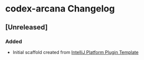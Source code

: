 <!-- Keep a Changelog guide -> https://keepachangelog.com -->

# codex-arcana Changelog

## [Unreleased]
### Added
- Initial scaffold created from [IntelliJ Platform Plugin Template](https://github.com/JetBrains/intellij-platform-plugin-template)
